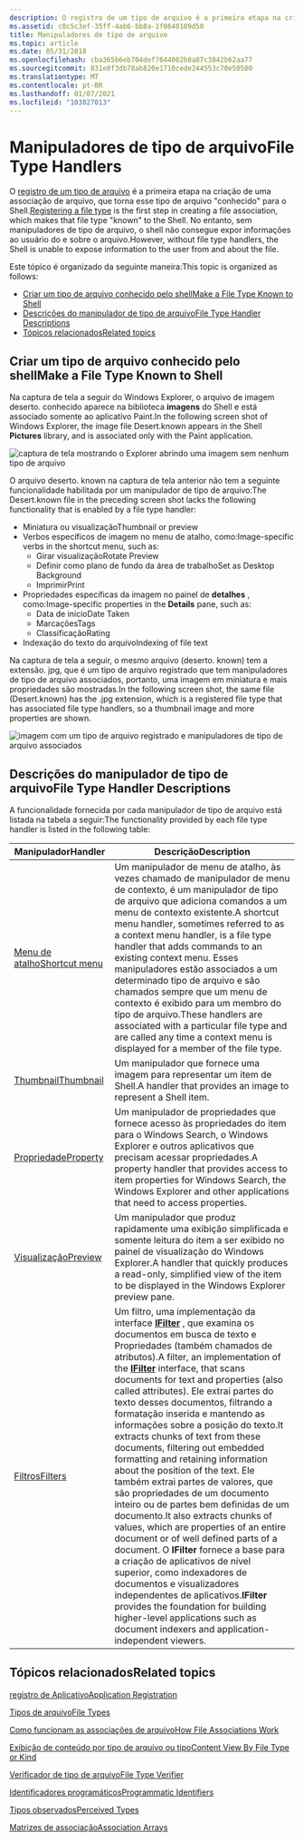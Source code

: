 ```yaml
---
description: O registro de um tipo de arquivo é a primeira etapa na criação de uma associação de arquivo, que torna esse tipo de arquivo &\# 0034; conhecido&\# 0034; para o Shell. No entanto, sem manipuladores de tipo de arquivo, o shell não consegue expor informações ao usuário do e sobre o arquivo.
ms.assetid: c0c5c3ef-35ff-4ab6-bb8a-1f0640109d50
title: Manipuladores de tipo de arquivo
ms.topic: article
ms.date: 05/31/2018
ms.openlocfilehash: cba365b6eb704def7644002b8a87c3842b62aa77
ms.sourcegitcommit: 831e8f3db78ab820e1710cede244553c70e50500
ms.translationtype: MT
ms.contentlocale: pt-BR
ms.lasthandoff: 01/07/2021
ms.locfileid: "103827013"
---
```

# <a name="file-type-handlers"></a><span data-ttu-id="c394e-104">Manipuladores de tipo de arquivo</span><span class="sxs-lookup"><span data-stu-id="c394e-104">File Type Handlers</span></span>

<span data-ttu-id="c394e-105">O [registro de um tipo de arquivo](fa-how-work.md) é a primeira etapa na criação de uma associação de arquivo, que torna esse tipo de arquivo "conhecido" para o Shell.</span><span class="sxs-lookup"><span data-stu-id="c394e-105">[Registering a file type](fa-how-work.md) is the first step in creating a file association, which makes that file type "known" to the Shell.</span></span> <span data-ttu-id="c394e-106">No entanto, sem manipuladores de tipo de arquivo, o shell não consegue expor informações ao usuário do e sobre o arquivo.</span><span class="sxs-lookup"><span data-stu-id="c394e-106">However, without file type handlers, the Shell is unable to expose information to the user from and about the file.</span></span>

<span data-ttu-id="c394e-107">Este tópico é organizado da seguinte maneira:</span><span class="sxs-lookup"><span data-stu-id="c394e-107">This topic is organized as follows:</span></span>

-   [<span data-ttu-id="c394e-108">Criar um tipo de arquivo conhecido pelo shell</span><span class="sxs-lookup"><span data-stu-id="c394e-108">Make a File Type Known to Shell</span></span>](#make-a-file-type-known-to-shell)
-   [<span data-ttu-id="c394e-109">Descrições do manipulador de tipo de arquivo</span><span class="sxs-lookup"><span data-stu-id="c394e-109">File Type Handler Descriptions</span></span>](#file-type-handler-descriptions)
-   [<span data-ttu-id="c394e-110">Tópicos relacionados</span><span class="sxs-lookup"><span data-stu-id="c394e-110">Related topics</span></span>](#related-topics)

## <a name="make-a-file-type-known-to-shell"></a><span data-ttu-id="c394e-111">Criar um tipo de arquivo conhecido pelo shell</span><span class="sxs-lookup"><span data-stu-id="c394e-111">Make a File Type Known to Shell</span></span>

<span data-ttu-id="c394e-112">Na captura de tela a seguir do Windows Explorer, o arquivo de imagem deserto. conhecido aparece na biblioteca **imagens** do Shell e está associado somente ao aplicativo Paint.</span><span class="sxs-lookup"><span data-stu-id="c394e-112">In the following screen shot of Windows Explorer, the image file Desert.known appears in the Shell **Pictures** library, and is associated only with the Paint application.</span></span>

![captura de tela mostrando o Explorer abrindo uma imagem sem nenhum tipo de arquivo](images/file-assoc/fileassoc-filetypehandler.png)

<span data-ttu-id="c394e-114">O arquivo deserto. known na captura de tela anterior não tem a seguinte funcionalidade habilitada por um manipulador de tipo de arquivo:</span><span class="sxs-lookup"><span data-stu-id="c394e-114">The Desert.known file in the preceding screen shot lacks the following functionality that is enabled by a file type handler:</span></span>

-   <span data-ttu-id="c394e-115">Miniatura ou visualização</span><span class="sxs-lookup"><span data-stu-id="c394e-115">Thumbnail or preview</span></span>
-   <span data-ttu-id="c394e-116">Verbos específicos de imagem no menu de atalho, como:</span><span class="sxs-lookup"><span data-stu-id="c394e-116">Image-specific verbs in the shortcut menu, such as:</span></span>
    -   <span data-ttu-id="c394e-117">Girar visualização</span><span class="sxs-lookup"><span data-stu-id="c394e-117">Rotate Preview</span></span>
    -   <span data-ttu-id="c394e-118">Definir como plano de fundo da área de trabalho</span><span class="sxs-lookup"><span data-stu-id="c394e-118">Set as Desktop Background</span></span>
    -   <span data-ttu-id="c394e-119">Imprimir</span><span class="sxs-lookup"><span data-stu-id="c394e-119">Print</span></span>
-   <span data-ttu-id="c394e-120">Propriedades específicas da imagem no painel de **detalhes** , como:</span><span class="sxs-lookup"><span data-stu-id="c394e-120">Image-specific properties in the **Details** pane, such as:</span></span>
    -   <span data-ttu-id="c394e-121">Data de início</span><span class="sxs-lookup"><span data-stu-id="c394e-121">Date Taken</span></span>
    -   <span data-ttu-id="c394e-122">Marcações</span><span class="sxs-lookup"><span data-stu-id="c394e-122">Tags</span></span>
    -   <span data-ttu-id="c394e-123">Classificação</span><span class="sxs-lookup"><span data-stu-id="c394e-123">Rating</span></span>
-   <span data-ttu-id="c394e-124">Indexação do texto do arquivo</span><span class="sxs-lookup"><span data-stu-id="c394e-124">Indexing of file text</span></span>

<span data-ttu-id="c394e-125">Na captura de tela a seguir, o mesmo arquivo (deserto. known) tem a extensão. jpg, que é um tipo de arquivo registrado que tem manipuladores de tipo de arquivo associados, portanto, uma imagem em miniatura e mais propriedades são mostradas.</span><span class="sxs-lookup"><span data-stu-id="c394e-125">In the following screen shot, the same file (Desert.known) has the .jpg extension, which is a registered file type that has associated file type handlers, so a thumbnail image and more properties are shown.</span></span>

![imagem com um tipo de arquivo registrado e manipuladores de tipo de arquivo associados](images/file-assoc/fileassoc-filetypehandler-2ndex.png)

## <a name="file-type-handler-descriptions"></a><span data-ttu-id="c394e-127">Descrições do manipulador de tipo de arquivo</span><span class="sxs-lookup"><span data-stu-id="c394e-127">File Type Handler Descriptions</span></span>

<span data-ttu-id="c394e-128">A funcionalidade fornecida por cada manipulador de tipo de arquivo está listada na tabela a seguir:</span><span class="sxs-lookup"><span data-stu-id="c394e-128">The functionality provided by each file type handler is listed in the following table:</span></span>



| <span data-ttu-id="c394e-129">Manipulador</span><span class="sxs-lookup"><span data-stu-id="c394e-129">Handler</span></span>                                                      | <span data-ttu-id="c394e-130">Descrição</span><span class="sxs-lookup"><span data-stu-id="c394e-130">Description</span></span>                                                                                                                                                                                                                                                                                                                                                                                                                                                                                                                                                             |
|--------------------------------------------------------------|-------------------------------------------------------------------------------------------------------------------------------------------------------------------------------------------------------------------------------------------------------------------------------------------------------------------------------------------------------------------------------------------------------------------------------------------------------------------------------------------------------------------------------------------------------------------------|
| [<span data-ttu-id="c394e-131">Menu de atalho</span><span class="sxs-lookup"><span data-stu-id="c394e-131">Shortcut menu</span></span>](context-menu-handlers.md)                   | <span data-ttu-id="c394e-132">Um manipulador de menu de atalho, às vezes chamado de manipulador de menu de contexto, é um manipulador de tipo de arquivo que adiciona comandos a um menu de contexto existente.</span><span class="sxs-lookup"><span data-stu-id="c394e-132">A shortcut menu handler, sometimes referred to as a context menu handler, is a file type handler that adds commands to an existing context menu.</span></span> <span data-ttu-id="c394e-133">Esses manipuladores estão associados a um determinado tipo de arquivo e são chamados sempre que um menu de contexto é exibido para um membro do tipo de arquivo.</span><span class="sxs-lookup"><span data-stu-id="c394e-133">These handlers are associated with a particular file type and are called any time a context menu is displayed for a member of the file type.</span></span>                                                                                                                                                                                                                                                                           |
| [<span data-ttu-id="c394e-134">Thumbnail</span><span class="sxs-lookup"><span data-stu-id="c394e-134">Thumbnail</span></span>](thumbnail-providers.md)                         | <span data-ttu-id="c394e-135">Um manipulador que fornece uma imagem para representar um item de Shell.</span><span class="sxs-lookup"><span data-stu-id="c394e-135">A handler that provides an image to represent a Shell item.</span></span>                                                                                                                                                                                                                                                                                                                                                                                                                                                                                                             |
| [<span data-ttu-id="c394e-136">Propriedade</span><span class="sxs-lookup"><span data-stu-id="c394e-136">Property</span></span>](../properties/building-property-handlers-properties.md) | <span data-ttu-id="c394e-137">Um manipulador de propriedades que fornece acesso às propriedades do item para o Windows Search, o Windows Explorer e outros aplicativos que precisam acessar propriedades.</span><span class="sxs-lookup"><span data-stu-id="c394e-137">A property handler that provides access to item properties for Windows Search, the Windows Explorer and other applications that need to access properties.</span></span>                                                                                                                                                                                                                                                                                                                                                                                                              |
| [<span data-ttu-id="c394e-138">Visualização</span><span class="sxs-lookup"><span data-stu-id="c394e-138">Preview</span></span>](preview-handlers.md)                              | <span data-ttu-id="c394e-139">Um manipulador que produz rapidamente uma exibição simplificada e somente leitura do item a ser exibido no painel de visualização do Windows Explorer.</span><span class="sxs-lookup"><span data-stu-id="c394e-139">A handler that quickly produces a read-only, simplified view of the item to be displayed in the Windows Explorer preview pane.</span></span>                                                                                                                                                                                                                                                                                                                                                                                                                                          |
| [<span data-ttu-id="c394e-140">Filtros</span><span class="sxs-lookup"><span data-stu-id="c394e-140">Filters</span></span>](../search/-search-3x-wds-extidx-filters.md)              | <span data-ttu-id="c394e-141">Um filtro, uma implementação da interface [**IFilter**](/windows/win32/api/filter/nn-filter-ifilter) , que examina os documentos em busca de texto e Propriedades (também chamados de atributos).</span><span class="sxs-lookup"><span data-stu-id="c394e-141">A filter, an implementation of the [**IFilter**](/windows/win32/api/filter/nn-filter-ifilter) interface, that scans documents for text and properties (also called attributes).</span></span> <span data-ttu-id="c394e-142">Ele extrai partes do texto desses documentos, filtrando a formatação inserida e mantendo as informações sobre a posição do texto.</span><span class="sxs-lookup"><span data-stu-id="c394e-142">It extracts chunks of text from these documents, filtering out embedded formatting and retaining information about the position of the text.</span></span> <span data-ttu-id="c394e-143">Ele também extrai partes de valores, que são propriedades de um documento inteiro ou de partes bem definidas de um documento.</span><span class="sxs-lookup"><span data-stu-id="c394e-143">It also extracts chunks of values, which are properties of an entire document or of well defined parts of a document.</span></span> <span data-ttu-id="c394e-144">O **IFilter** fornece a base para a criação de aplicativos de nível superior, como indexadores de documentos e visualizadores independentes de aplicativos.</span><span class="sxs-lookup"><span data-stu-id="c394e-144">**IFilter** provides the foundation for building higher-level applications such as document indexers and application-independent viewers.</span></span> |



 

## <a name="related-topics"></a><span data-ttu-id="c394e-145">Tópicos relacionados</span><span class="sxs-lookup"><span data-stu-id="c394e-145">Related topics</span></span>

<dl> <dt>

[<span data-ttu-id="c394e-146">registro de Aplicativo</span><span class="sxs-lookup"><span data-stu-id="c394e-146">Application Registration</span></span>](app-registration.md)
</dt> <dt>

[<span data-ttu-id="c394e-147">Tipos de arquivo</span><span class="sxs-lookup"><span data-stu-id="c394e-147">File Types</span></span>](fa-file-types.md)
</dt> <dt>

[<span data-ttu-id="c394e-148">Como funcionam as associações de arquivo</span><span class="sxs-lookup"><span data-stu-id="c394e-148">How File Associations Work</span></span>](fa-how-work.md)
</dt> <dt>

[<span data-ttu-id="c394e-149">Exibição de conteúdo por tipo de arquivo ou tipo</span><span class="sxs-lookup"><span data-stu-id="c394e-149">Content View By File Type or Kind</span></span>](prophand-content-view.md)
</dt> <dt>

[<span data-ttu-id="c394e-150">Verificador de tipo de arquivo</span><span class="sxs-lookup"><span data-stu-id="c394e-150">File Type Verifier</span></span>](file-type-verifier.md)
</dt> <dt>

[<span data-ttu-id="c394e-151">Identificadores programáticos</span><span class="sxs-lookup"><span data-stu-id="c394e-151">Programmatic Identifiers</span></span>](fa-progids.md)
</dt> <dt>

[<span data-ttu-id="c394e-152">Tipos observados</span><span class="sxs-lookup"><span data-stu-id="c394e-152">Perceived Types</span></span>](fa-perceivedtypes.md)
</dt> <dt>

[<span data-ttu-id="c394e-153">Matrizes de associação</span><span class="sxs-lookup"><span data-stu-id="c394e-153">Association Arrays</span></span>](fa-associationarray.md)
</dt> </dl>

 

 

